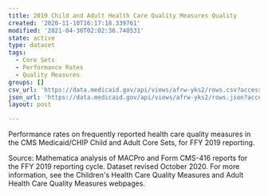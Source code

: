 ```yaml
---
title: 2019 Child and Adult Health Care Quality Measures Quality
created: '2020-11-10T16:17:18.339761'
modified: '2021-04-30T02:02:36.740531'
state: active
type: dataset
tags:
  - Core Sets
  - Performance Rates
  - Quality Measures
groups: []
csv_url: 'https://data.medicaid.gov/api/views/afrw-yks2/rows.csv?accessType=DOWNLOAD'
json_url: 'https://data.medicaid.gov/api/views/afrw-yks2/rows.json?accessType=DOWNLOAD'
layout: post

---
```

Performance rates on frequently reported health care quality measures in the CMS Medicaid/CHIP Child and Adult Core Sets, for FFY 2019 reporting.

Source: Mathematica analysis of MACPro and Form CMS-416 reports for the FFY 2019 reporting cycle. Dataset revised October 2020. For more information, see the Children's Health Care Quality Measures and Adult Health Care Quality Measures webpages.
